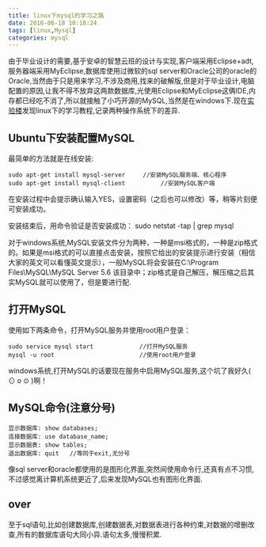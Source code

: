 ```yaml
---
title: linux下mysql的学习之路
date: 2016-06-18 10:18:24
tags: [linux,Mysql]
categories: mysql
---
```

由于毕业设计的需要,基于安卓的智慧云班的设计与实现,客户端采用Eclipse+adt,服务器端采用MyEclipse,数据库使用过微软的sql server和Oracle公司的oracle的Oracle,当然由于只是用来学习,不涉及商用,找来的破解版,但是对于毕业设计,电脑配置的原因,让我不得不放弃这两款数据库,光使用Eclipse和MyEclipse这俩IDE,内存都已经吃不消了,所以就接触了小巧开源的MySQL,当然是在windows下.现在[实验楼](https://www.shiyanlou.com/courses/running)发现linux下的学习教程,记录两种操作系统下的差异.
<!--more-->
## Ubuntu下安装配置MySQL
最简单的方法就是在线安装:

	sudo apt-get install mysql-server     //安装MySQL服务端、核心程序
	sudo apt-get install mysql-client          //安装MySQL客户端
在安装过程中会提示确认输入YES，设置密码（之后也可以修改）等，稍等片刻便可安装成功。

安装结束后，用命令验证是否安装成功：
	sudo netstat -tap | grep mysql

对于windows系统,MySQL安装文件分为两种，一种是msi格式的，一种是zip格式的。如果是msi格式的可以直接点击安装，按照它给出的安装提示进行安装（相信大家的英文可以看懂英文提示），一般MySQL将会安装在C:\Program Files\MySQL\MySQL Server 5.6 该目录中；zip格式是自己解压，解压缩之后其实MySQL就可以使用了，但是要进行配.

## 打开MySQL
使用如下两条命令，打开MySQL服务并使用root用户登录：

	sudo service mysql start             //打开MySQL服务
	mysql -u root                        //使用root用户登录
windows系统,打开MySQL的话要现在服务中启用MySQL服务,这个坑了我好久( ⊙ o ⊙ )啊！
## MySQL命令(注意分号)
	显示数据库: show databases; 
	连接数据库: use database_name;
	显示数据表: show tables;
	退出数据库: quit   //等同于exit,无分号
像sql server和oracle都使用的是图形化界面,突然间使用命令行,还真有点不习惯,不过感觉离计算机系统更近了,后来发现MySQL也有图形化界面.
## over
至于sql语句,比如创建数据库,创建数据表,对数据表进行各种约束,对数据的增删改查,所有的数据库语句大同小异.语句太多,慢慢积累.
